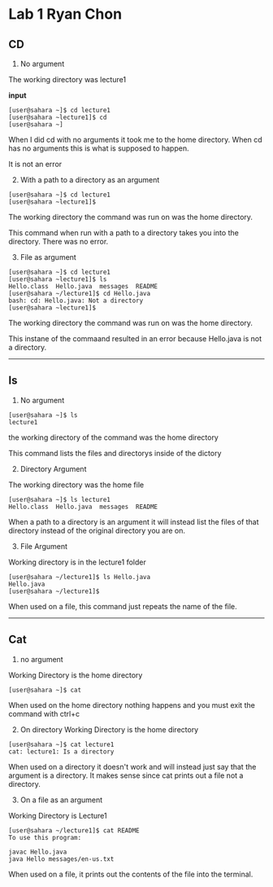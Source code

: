 # Lab 1 Ryan Chon
## CD
1. No argument

The working directory was lecture1

**input**
```
[user@sahara ~]$ cd lecture1
[user@sahara ~lecture1]$ cd 
[user@sahara ~]
```
When I did cd with no arguments it took me to the home directory. When cd has no arguments this is what is supposed to happen.

It is not an error

2. With a path to a directory as an argument
```
[user@sahara ~]$ cd lecture1
[user@sahara ~lecture1]$  
```
The working directory the command was run on was the home directory.

This command when run with a path to a directory takes you into the directory. There was no error.

3. File as argument
```
[user@sahara ~]$ cd lecture1
[user@sahara ~lecture1]$ ls 
Hello.class  Hello.java  messages  README
[user@sahara ~/lecture1]$ cd Hello.java
bash: cd: Hello.java: Not a directory
[user@sahara ~lecture1]$
```
The working directory the command was run on was the home directory.

This instane of the commaand resulted in an error because Hello.java is not a directory.

---

## ls
1. No argument

```
[user@sahara ~]$ ls
lecture1
```
the working directory of the command was the home directory

This command lists the files and directorys inside of the dictory

2. Directory Argument

The working directory was the home file

```
[user@sahara ~]$ ls lecture1 
Hello.class  Hello.java  messages  README
```

When a path to a directory is an argument it will instead list the files of that directory instead of the original directory you are on.

3. File Argument

Working directory is in the lecture1 folder

```
[user@sahara ~/lecture1]$ ls Hello.java
Hello.java
[user@sahara ~/lecture1]$
```
When used on a file, this command just repeats the name of the file.

---

## Cat
1. no argument

Working Directory is the home directory

```
[user@sahara ~]$ cat

```

When used on the home directory nothing happens and you must exit the command with ctrl+c

2. On directory
Working Directory is the home directory

```
[user@sahara ~]$ cat lecture1
cat: lecture1: Is a directory
```
When used on a directory it doesn't work and will instead just say that the argument is a directory. It makes sense since cat prints out a file not a directory.

3. On a file as an argument

Working Directory is Lecture1
``` 
[user@sahara ~/lecture1]$ cat README
To use this program:

javac Hello.java
java Hello messages/en-us.txt
```
When used on a file, it prints out the contents of the file into the terminal.